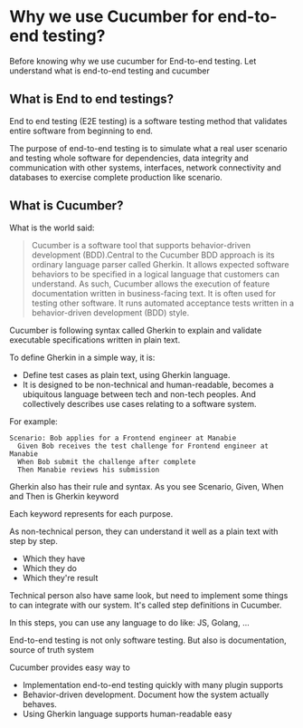 # Why we use Cucumber for end-to-end testing?

Before knowing why we use cucumber for End-to-end testing. Let understand what is end-to-end testing and cucumber

## What is End to end testings?

End to end testing (E2E testing) is a software testing method that validates entire software from beginning to end.

The purpose of end-to-end testing is to simulate what a real user scenario and testing whole software for dependencies, data integrity and communication with other systems, interfaces, network connectivity and databases to exercise complete production like scenario.

## What is Cucumber?

What is the world said:

> Cucumber is a software tool that supports behavior-driven development (BDD).Central to the Cucumber BDD approach is its ordinary language parser called Gherkin. It allows expected software behaviors to be specified in a logical language that customers can understand. As such, Cucumber allows the execution of feature documentation written in business-facing text. It is often used for testing other software. It runs automated acceptance tests written in a behavior-driven development (BDD) style.

Cucumber is following syntax called Gherkin to explain and validate executable specifications written in plain text.

To define Gherkin in a simple way, it is:

-   Define test cases as plain text, using Gherkin language.
-   It is designed to be non-technical and human-readable, becomes a ubiquitous language between tech and non-tech peoples. And collectively describes use cases relating to a software system.

For example:

```feature
Scenario: Bob applies for a Frontend engineer at Manabie
  Given Bob receives the test challenge for Frontend engineer at Manabie
  When Bob submit the challenge after complete
  Then Manabie reviews his submission
```

Gherkin also has their rule and syntax. As you see Scenario, Given, When and Then is Gherkin keyword

Each keyword represents for each purpose.

As non-technical person, they can understand it well as a plain text with step by step.

-   Which they have
-   Which they do
-   Which they're result

Technical person also have same look, but need to implement some things to can integrate with our system. It's called step definitions in Cucumber.

In this steps, you can use any language to do like: JS, Golang, ...

End-to-end testing is not only software testing. But also is documentation, source of truth system

Cucumber provides easy way to

-   Implementation end-to-end testing quickly with many plugin supports
-   Behavior-driven development. Document how the system actually behaves.
-   Using Gherkin language supports human-readable easy

